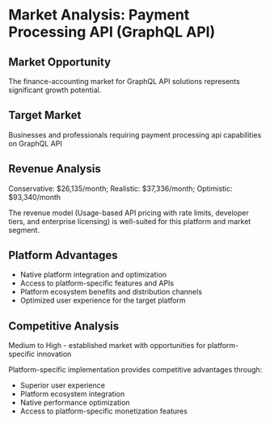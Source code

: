 # Market Analysis: Payment Processing API (GraphQL API)

## Market Opportunity
The finance-accounting market for GraphQL API solutions represents significant growth potential.

## Target Market
Businesses and professionals requiring payment processing api capabilities on GraphQL API

## Revenue Analysis
Conservative: $26,135/month; Realistic: $37,336/month; Optimistic: $93,340/month

The revenue model (Usage-based API pricing with rate limits, developer tiers, and enterprise licensing) is well-suited for this platform and market segment.

## Platform Advantages
- Native platform integration and optimization
- Access to platform-specific features and APIs
- Platform ecosystem benefits and distribution channels
- Optimized user experience for the target platform

## Competitive Analysis
Medium to High - established market with opportunities for platform-specific innovation

Platform-specific implementation provides competitive advantages through:
- Superior user experience
- Platform ecosystem integration
- Native performance optimization
- Access to platform-specific monetization features
